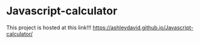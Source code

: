 # Javascript-calculator
This project is hosted at this link!!! https://ashleydavid.github.io/Javascript-calculator/
